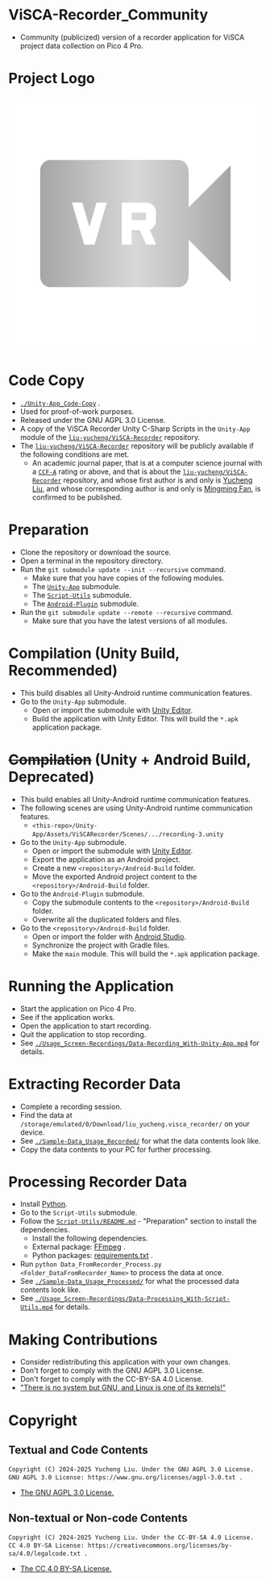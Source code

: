 # ViSCA-Recorder_Community

- Community (publicized) version of a recorder application for ViSCA project data collection on Pico 4 Pro.

# Project Logo

![](./README_Assets/visca-recorder-logo_gradient-gray.png)

# Code Copy

- [`./Unity-App_Code-Copy`](./Unity-App_Code-Copy) .
- Used for proof-of-work purposes.
- Released under the GNU AGPL 3.0 License.
- A copy of the ViSCA Recorder Unity C-Sharp Scripts in the `Unity-App` module of the [`liu-yucheng/ViSCA-Recorder`](https://github.com/liu-yucheng/ViSCA-Recorder) repository.
- The [`liu-yucheng/ViSCA-Recorder`](https://github.com/liu-yucheng/ViSCA-Recorder) repository will be publicly available if the following conditions are met.
  - An academic journal paper, that is at a computer science journal with a [`CCF-A`](https://www.ccf.org.cn/en/Bulletin/2019-05-13/663884.shtml) rating or above, and that is about the [`liu-yucheng/ViSCA-Recorder`](https://github.com/liu-yucheng/ViSCA-Recorder) repository, and whose first author is and only is [Yucheng Liu](https://orcid.org/0000-0002-5322-3983), and whose corresponding author is and only is [Mingming Fan](https://orcid.org/0000-0002-0356-4712), is confirmed to be published.

# Preparation

- Clone the repository or download the source.
- Open a terminal in the repository directory.
- Run the `git submodule update --init --recursive` command.
  - Make sure that you have copies of the following modules.
  - The [`Unity-App`](https://github.com/liu-yucheng/ViSCARecorder.GitHub-Repo) submodule.
  - The [`Script-Utils`](https://github.com/liu-yucheng/ViSCA-Recorder-Utils) submodule.
  - The [`Android-Plugin`](https://github.com/liu-yucheng/liu_yucheng.visca_recorder_android) submodule.
- Run the `git submodule update --remote --recursive` command.
  - Make sure that you have the latest versions of all modules.

# Compilation (Unity Build, Recommended)

- This build disables all Unity-Android runtime communication features.
- Go to the `Unity-App` submodule.
  - Open or import the submodule with [Unity Editor](https://unity.com/download).
  - Build the application with Unity Editor. This will build the `*.apk` application package.

# ~~Compilation~~ (Unity + Android Build, Deprecated)

- This build enables all Unity-Android runtime communication features.
- The following scenes are using Unity-Android runtime communication features.
  - `<this-repo>/Unity-App/Assets/ViSCARecorder/Scenes/.../recording-3.unity`
- Go to the `Unity-App` submodule.
  - Open or import the submodule with [Unity Editor](https://unity.com/download).
  - Export the application as an Android project.
  - Create a new `<repository>/Android-Build` folder.
  - Move the exported Android project content to the `<repository>/Android-Build` folder.
- Go to the `Android-Plugin` submodule.
  - Copy the submodule contents to the `<repository>/Android-Build` folder.
  - Overwrite all the duplicated folders and files.
- Go to the `<repository>/Android-Build` folder.
  - Open or import the folder with [Android Studio](https://developer.android.com/studio).
  - Synchronize the project with Gradle files.
  - Make the `main` module. This will build the `*.apk` application package.

# Running the Application

- Start the application on Pico 4 Pro.
- See if the application works.
- Open the application to start recording.
- Quit the application to stop recording.
- See [`./Usage_Screen-Recordings/Data-Recording_With-Unity-App.mp4`](./Usage_Screen-Recordings/Data-Recording_With-Unity-App.mp4) for details.

# Extracting Recorder Data

- Complete a recording session.
- Find the data at `/storage/emulated/0/Download/liu_yucheng.visca_recorder/` on your device.
- See [`./Sample-Data_Usage_Recorded/`](./Sample-Data_Usage_Recorded/) for what the data contents look like.
- Copy the data contents to your PC for further processing.

# Processing Recorder Data

- Install [Python](https://www.python.org/downloads/).
- Go to the `Script-Utils` submodule.
- Follow the [`Script-Utils/README.md`](./Script-Utils/README.md) - "Preparation" section to install the dependencies.
  - Install the following dependencies.
  - External package: [FFmpeg](https://ffmpeg.org/download.html) .
  - Python packages: [requirements.txt](./Script-Utils/requirements.txt) .
- Run `python Data_FromRecorder_Process.py <Folder_DataFromRecorder_Name>` to process the data at once.
- See [`./Sample-Data_Usage_Processed/`](./Sample-Data_Usage_Processed/) for what the processed data contents look like.
- See [`./Usage_Screen-Recordings/Data-Processing_With-Script-Utils.mp4`](./Usage_Screen-Recordings/Data-Processing_With-Script-Utils.mp4) for details.

# Making Contributions

- Consider redistributing this application with your own changes.
- Don't forget to comply with the GNU AGPL 3.0 License.
- Don't forget to comply with the CC-BY-SA 4.0 License.
- ["There is no system but GNU, and Linux is one of its kernels!"](https://www.gnu.org/fun/humor.html)

# Copyright

## Textual and Code Contents

```
Copyright (C) 2024-2025 Yucheng Liu. Under the GNU AGPL 3.0 License.
GNU AGPL 3.0 License: https://www.gnu.org/licenses/agpl-3.0.txt .
```

- [The GNU AGPL 3.0 License.](./license)

## Non-textual or Non-code Contents

```
Copyright (C) 2024-2025 Yucheng Liu. Under the CC-BY-SA 4.0 License.
CC 4.0 BY-SA License: https://creativecommons.org/licenses/by-sa/4.0/legalcode.txt .
```

- [The CC 4.0 BY-SA License.](./license-2)

